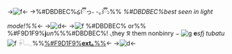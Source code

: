 ->![f](https://media.discordapp.net/attachments/1077253101511258203/1122479613340295168/Untitled1339_20230625135259.png)<-
->%#DBDBEC%໒꒰ྀིっ˕ -｡꒱ྀི১%%
*%#DBDBEC%best seen in light mode!%%*<-
->![d](https://cdn.discordapp.com/attachments/1188339715569623070/1195640975905804318/Untitled38_20240113153926.png?ex=65b4ba6e&is=65a2456e&hm=1d3fd75a48f7b521731a57079c75c303221ea6b9197818c741a863c1e93e92eb&)<-
->![f](https://64.media.tumblr.com/266e09af122570b41218737aac32e09f/8e0d08f83020b015-50/s75x75_c1/de860c717b90212685fddc4d7c92aba15fce0b4a.gif) %#DBDBEC% or%% %#F9D1F9%**j***un*%%%#DBDBEC%! ◟they ᘝ them
nonbinry ⌣ ![g](https://i.ibb.co/gMNHqbz/IMG-3811.gif) **e***sfj*
*tubatu* ![f](https://yokai.crd.co/assets/images/gallery23/bc58ad36.gif?v=b4df531c) 𓍯𓂃%%[%#F9D1F9%**ext｡**%%](https://rentry.co/64165)<-
->![d](https://media.discordapp.net/attachments/1077253101511258203/1122479613067673611/Untitled1339_20230625135302.png)<-